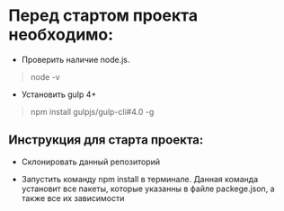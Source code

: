 # Перед стартом проекта необходимо:

* Проверить наличие node.js.

> node -v

* Установить gulp 4+ 

> npm install gulpjs/gulp-cli#4.0 -g

## Инструкция для старта проекта:
* Склонировать данный репозиторий

* Запустить команду npm install в терминале. Данная команда установит все пакеты, которые указанны в файле 
packege.json, а также все их зависимости

